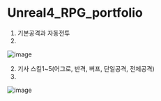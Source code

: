 # Unreal4_RPG_portfolio

01. 기본공격과 자동전투
2. 
![image](https://user-images.githubusercontent.com/76766673/123388547-de572180-d5d3-11eb-8967-ebfc80d6e66c.png)

02. 기사 스킬1~5(어그로, 반격, 버프, 단일공격, 전체공격)
3. 
![image](https://user-images.githubusercontent.com/76766673/123389233-a3092280-d5d4-11eb-9df5-da1ad1c991e2.png)
